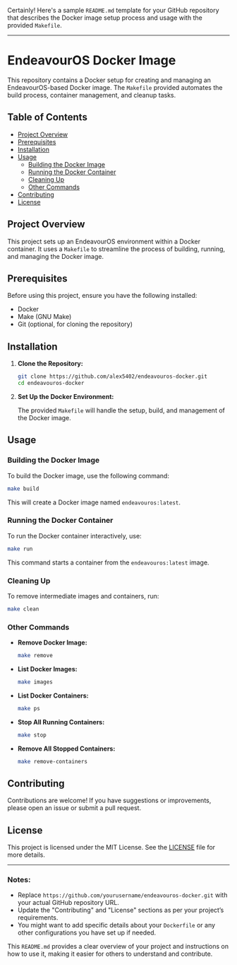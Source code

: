 Certainly! Here's a sample `README.md` template for your GitHub repository that describes the Docker image setup process and usage with the provided `Makefile`.

---

# EndeavourOS Docker Image

This repository contains a Docker setup for creating and managing an EndeavourOS-based Docker image. The `Makefile` provided automates the build process, container management, and cleanup tasks.

## Table of Contents

- [Project Overview](#project-overview)
- [Prerequisites](#prerequisites)
- [Installation](#installation)
- [Usage](#usage)
  - [Building the Docker Image](#building-the-docker-image)
  - [Running the Docker Container](#running-the-docker-container)
  - [Cleaning Up](#cleaning-up)
  - [Other Commands](#other-commands)
- [Contributing](#contributing)
- [License](#license)

## Project Overview

This project sets up an EndeavourOS environment within a Docker container. It uses a `Makefile` to streamline the process of building, running, and managing the Docker image.

## Prerequisites

Before using this project, ensure you have the following installed:

- Docker
- Make (GNU Make)
- Git (optional, for cloning the repository)

## Installation

1. **Clone the Repository:**

   ```bash
   git clone https://github.com/alex5402/endeavouros-docker.git
   cd endeavouros-docker
   ```

2. **Set Up the Docker Environment:**

   The provided `Makefile` will handle the setup, build, and management of the Docker image.

## Usage

### Building the Docker Image

To build the Docker image, use the following command:

```bash
make build
```

This will create a Docker image named `endeavouros:latest`.

### Running the Docker Container

To run the Docker container interactively, use:

```bash
make run
```

This command starts a container from the `endeavouros:latest` image.

### Cleaning Up

To remove intermediate images and containers, run:

```bash
make clean
```

### Other Commands

- **Remove Docker Image:**

  ```bash
  make remove
  ```

- **List Docker Images:**

  ```bash
  make images
  ```

- **List Docker Containers:**

  ```bash
  make ps
  ```

- **Stop All Running Containers:**

  ```bash
  make stop
  ```

- **Remove All Stopped Containers:**

  ```bash
  make remove-containers
  ```

## Contributing

Contributions are welcome! If you have suggestions or improvements, please open an issue or submit a pull request.

## License

This project is licensed under the MIT License. See the [LICENSE](LICENSE) file for more details.

---

### Notes:

- Replace `https://github.com/yourusername/endeavouros-docker.git` with your actual GitHub repository URL.
- Update the "Contributing" and "License" sections as per your project’s requirements.
- You might want to add specific details about your `Dockerfile` or any other configurations you have set up if needed.

This `README.md` provides a clear overview of your project and instructions on how to use it, making it easier for others to understand and contribute.